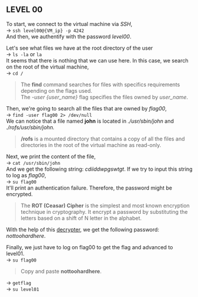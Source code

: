 ## LEVEL 00

To start, we connect to the virtual machine via *SSH*,  
-> `ssh level00@{VM_ip} -p 4242`  
And then, we authentify with the password *level00*.

Let's see what files we have at the root directory of the user  
-> `ls -la` or `la`  
It seems that there is nothing that we can use here. In this case, we search on the root of the virtual machine,  
-> `cd /`   

> The **find** command searches for files with specifics requirements depending on the flags used.  
The *-user {user_name}* flag specifies the files owned by *user_name*.  

Then, we're going to search all the files that are owned by *flag00*,  
-> `find -user flag00 2> /dev/null`  
We can notice that a file named **john** is located in *./usr/sbin/john* and *./rofs/usr/sbin/john.*

> **/rofs** is a mounted directory that contains a copy of all the files and directories in the root of the virtual machine as read-only.

Next, we print the content of the file,  
-> `cat /usr/sbin/john`  
And we get the following string: *cdiiddwpgswtgt*. If we try to input this string to log as *flag00*,  
-> `su flag00`  
It'll print an authentication failure. Therefore, the password might be encrypted.

> The **ROT (Ceasar) Cipher** is the simplest and most known encryption technique in cryptography. It encrypt a password by substituting the letters based on a shift of N letter in the alphabet.

With the help of this [decrypter](https://www.dcode.fr/rot-cipher), we get the following password: *nottoohardhere*.

Finally, we just have to log on flag00 to get the flag and advanced to level01.  
-> `su flag00`  
> Copy and paste **nottoohardhere**.  

-> `getflag`  
-> `su level01`
